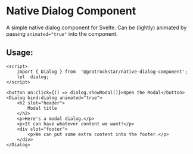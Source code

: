 # Native Dialog Component

A simple native dialog component for Svelte.  Can be (lightly) animated by passing `animated="true"` into the component.

## Usage:

    <script>
	    import { Dialog } from  '@gratrockstar/native-dialog-component';    
	    let  dialog;    
    </script>   
    
    <button on:click={() => dialog.showModal()}>Open the Modal</button>
    <Dialog bind:dialog animated="true">    
	    <h2 slot="header">    
		    Modal title
	    </h2>    
	    <p>Here's a modal dialog.</p>    
	    <p>It can have whatever content we want!</p>    
	    <div slot="footer">    
		    <p>We can put some extra content into the footer.</p>    
	    </div>    
    </Dialog>
